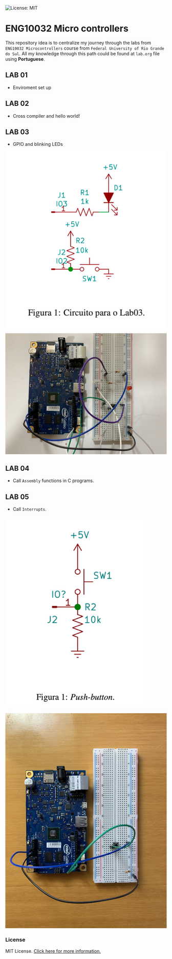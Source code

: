 ![License: MIT](https://img.shields.io/badge/License-MIT-blue.svg)

# ENG10032 Micro controllers

This repository idea is to centralize my journey through the labs from `ENG10032 Microcontrollers` course from `Federal University of Rio Grande do Sul`. All my knowledge through this path could be found at `lab.org` file using **Portuguese**.

## LAB 01

- Enviroment set up

## LAB 02

- Cross compiler and hello world!

## LAB 03

- GPIO and blinking LEDs

![Lab 03 - Circuit](./img/lab03_circuit.png)

![Lab 03 - Protoboard](./img/lab03_galileo.JPG)

## LAB 04

- Call `Assembly` functions in C programs.

## LAB 05

- Call `Interrupts`.

![Lab 05 - Circuit](./img/lab05_circuit.png)

![Lab 05 - Protoboard](./img/lab05_galileo.JPG)

### License

MIT License. [Click here for more information.](LICENSE)
